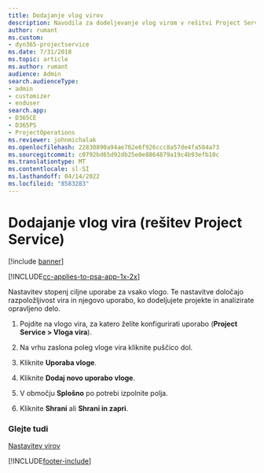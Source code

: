 ```yaml
---
title: Dodajanje vlog virov
description: Navodila za dodeljevanje vlog virom v rešitvi Project Service
author: rumant
ms.custom:
- dyn365-projectservice
ms.date: 7/31/2018
ms.topic: article
ms.author: rumant
audience: Admin
search.audienceType:
- admin
- customizer
- enduser
search.app:
- D365CE
- D365PS
- ProjectOperations
ms.reviewer: johnmichalak
ms.openlocfilehash: 22830890a94ae762e6f926ccc8a57de4fa584a73
ms.sourcegitcommit: c0792bd65d92db25e0e8864879a19c4b93efb10c
ms.translationtype: MT
ms.contentlocale: sl-SI
ms.lasthandoff: 04/14/2022
ms.locfileid: "8583283"
---
```

# <a name="add-resource-roles-project-service"></a>Dodajanje vlog vira (rešitev Project Service)

[!include [banner](../includes/psa-now-project-operations.md)]

[!INCLUDE[cc-applies-to-psa-app-1x-2x](../includes/cc-applies-to-psa-app-1x-2x.md)]

Nastavitev stopenj ciljne uporabe za vsako vlogo. Te nastavitve določajo razpoložljivost vira in njegovo uporabo, ko dodeljujete projekte in analizirate opravljeno delo.  
  
1.  Pojdite na vlogo vira, za katero želite konfigurirati uporabo (**Project Service > Vloga vira**).  
  
2.  Na vrhu zaslona poleg vloge vira kliknite puščico dol.  
  
3.  Kliknite **Uporaba vloge**.  
  
4.  Kliknite **Dodaj novo uporabo vloge**.  
  
5.  V območju **Splošno** po potrebi izpolnite polja.  
  
6.  Kliknite **Shrani** ali **Shrani in zapri**.  
  
### <a name="see-also"></a>Glejte tudi  
 [Nastavitev virov](../psa/set-up-resources.md)


[!INCLUDE[footer-include](../includes/footer-banner.md)]
